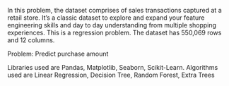 In this problem, the dataset comprises of sales transactions captured at a retail store. It’s a classic dataset to explore and expand your feature engineering skills and day to day understanding from multiple shopping experiences. This is a regression problem. The dataset has 550,069 rows and 12 columns.

Problem: Predict purchase amount

Libraries used are Pandas, Matplotlib, Seaborn, Scikit-Learn. Algorithms used are Linear Regression, Decision Tree, Random Forest, Extra Trees

